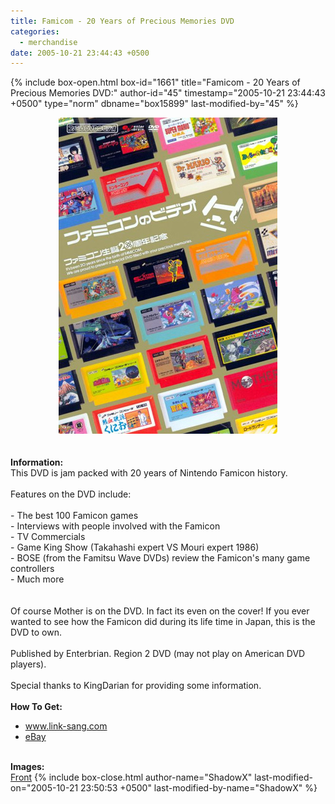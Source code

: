 ```yaml
---
title: Famicom - 20 Years of Precious Memories DVD
categories:
  - merchandise
date: 2005-10-21 23:44:43 +0500
---
```

{% include box-open.html box-id="1661" title="Famicom - 20 Years of Precious Memories DVD:" author-id="45" timestamp="2005-10-21 23:44:43 +0500" type="norm" dbname="box15899" last-modified-by="45" %}
	<center>
	<img src="/merchandise/images/famicon20years_title.jpg" border="0" alt="Famicom - 20 Years of Precious Memories DVD" />
	</center>
	<br /><br />
	<b>Information:</b>
	<br />
	This DVD is jam packed with 20 years of Nintendo Famicon history. 
	<br /><br />
	Features on the DVD include:
	<br /><br />
	- The best 100 Famicon games<br />
	- Interviews with people involved with the Famicon<br />
	- TV Commercials<br />
	- Game King Show (Takahashi expert VS Mouri expert 1986)<br />
	- BOSE (from the Famitsu Wave DVDs) review the Famicon's many game controllers<br />
	- Much more<br />
	<br /><br />
	Of course Mother is on the DVD. In fact its even on the cover! If you ever wanted to 
	see how the Famicon did during its life time in Japan, this is the DVD to own.
	<br /><br />
	Published by Enterbrian. Region 2 DVD (may not play on American DVD players).
	<br /><br />
	Special thanks to KingDarian for providing some information.
	<br /><br />
	<b>How To Get:</b>
	<br />
	<ul>
	<li><a href="http://www.lik-sang.com/info.php?category=98&products_id=3316&">www.link-sang.com</a></li>
	<li><a href="http://www.ebay.com">eBay</a></li>
	</ul>
	<br />
	<b>Images:</b>
	<br />
	<a href="/merchandise/images/famicon20years_front.jpg">Front</a>
{% include box-close.html author-name="ShadowX" last-modified-on="2005-10-21 23:50:53 +0500" last-modified-by-name="ShadowX" %}
